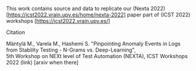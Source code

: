 This work contains source and data to replicate our 
(Nexta 2022) [https://icst2022.vrain.upv.es/home/nexta-2022]
paper part of (ICST 2022) workshops  [https://icst2022.vrain.upv.es/]

Citation

Mäntylä M., Varela M., Hashemi S. "Pinpointing Anomaly Events in Logs from Stability Testing  - N-Grams vs. Deep-Learning",  
5th Workshop on NEXt level of Test Automation (NEXTA), ICST Workshops 2022
(link) [arxiv when there]
